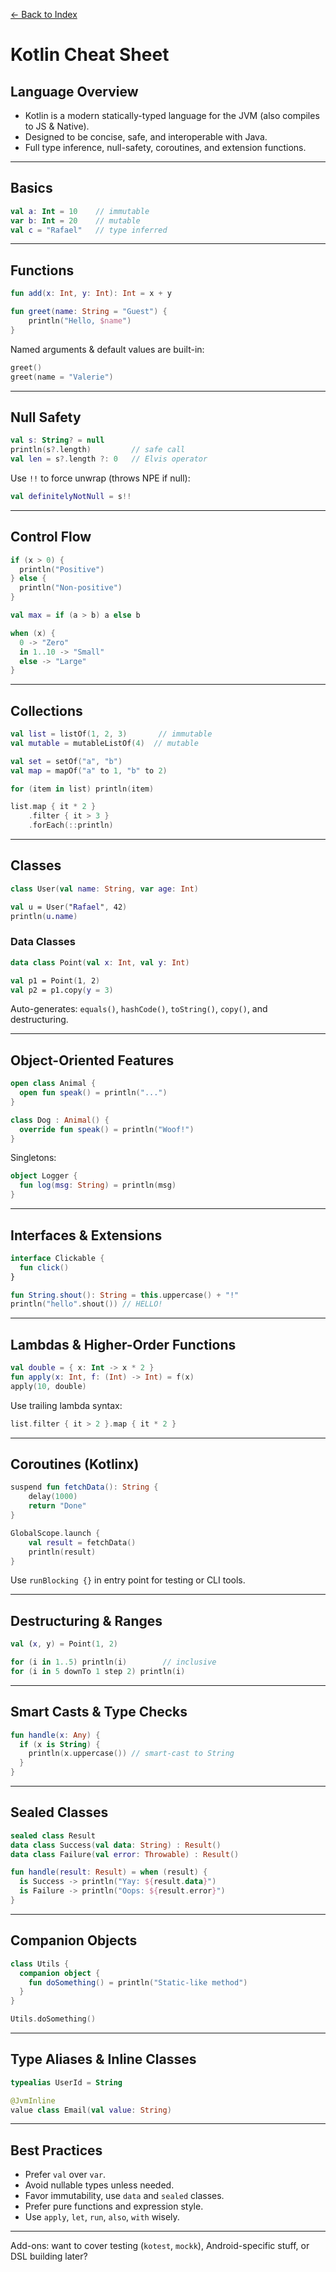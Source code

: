 [← Back to Index](../index.md)

# Kotlin Cheat Sheet

## Language Overview

- Kotlin is a modern statically-typed language for the JVM (also compiles to JS & Native).
- Designed to be concise, safe, and interoperable with Java.
- Full type inference, null-safety, coroutines, and extension functions.

---

## Basics

```kotlin
val a: Int = 10    // immutable
var b: Int = 20    // mutable
val c = "Rafael"   // type inferred
```

---

## Functions

```kotlin
fun add(x: Int, y: Int): Int = x + y

fun greet(name: String = "Guest") {
    println("Hello, $name")
}
```

Named arguments & default values are built-in:

```kotlin
greet()
greet(name = "Valerie")
```

---

## Null Safety

```kotlin
val s: String? = null
println(s?.length)         // safe call
val len = s?.length ?: 0   // Elvis operator
```

Use `!!` to force unwrap (throws NPE if null):

```kotlin
val definitelyNotNull = s!!
```

---

## Control Flow

```kotlin
if (x > 0) {
  println("Positive")
} else {
  println("Non-positive")
}

val max = if (a > b) a else b

when (x) {
  0 -> "Zero"
  in 1..10 -> "Small"
  else -> "Large"
}
```

---

## Collections

```kotlin
val list = listOf(1, 2, 3)       // immutable
val mutable = mutableListOf(4)  // mutable

val set = setOf("a", "b")
val map = mapOf("a" to 1, "b" to 2)

for (item in list) println(item)

list.map { it * 2 }
    .filter { it > 3 }
    .forEach(::println)
```

---

## Classes

```kotlin
class User(val name: String, var age: Int)

val u = User("Rafael", 42)
println(u.name)
```

### Data Classes

```kotlin
data class Point(val x: Int, val y: Int)

val p1 = Point(1, 2)
val p2 = p1.copy(y = 3)
```

Auto-generates: `equals()`, `hashCode()`, `toString()`, `copy()`, and destructuring.

---

## Object-Oriented Features

```kotlin
open class Animal {
  open fun speak() = println("...")
}

class Dog : Animal() {
  override fun speak() = println("Woof!")
}
```

Singletons:

```kotlin
object Logger {
  fun log(msg: String) = println(msg)
}
```

---

## Interfaces & Extensions

```kotlin
interface Clickable {
  fun click()
}

fun String.shout(): String = this.uppercase() + "!"
println("hello".shout()) // HELLO!
```

---

## Lambdas & Higher-Order Functions

```kotlin
val double = { x: Int -> x * 2 }
fun apply(x: Int, f: (Int) -> Int) = f(x)
apply(10, double)
```

Use trailing lambda syntax:

```kotlin
list.filter { it > 2 }.map { it * 2 }
```

---

## Coroutines (Kotlinx)

```kotlin
suspend fun fetchData(): String {
    delay(1000)
    return "Done"
}

GlobalScope.launch {
    val result = fetchData()
    println(result)
}
```

Use `runBlocking {}` in entry point for testing or CLI tools.

---

## Destructuring & Ranges

```kotlin
val (x, y) = Point(1, 2)

for (i in 1..5) println(i)        // inclusive
for (i in 5 downTo 1 step 2) println(i)
```

---

## Smart Casts & Type Checks

```kotlin
fun handle(x: Any) {
  if (x is String) {
    println(x.uppercase()) // smart-cast to String
  }
}
```

---

## Sealed Classes

```kotlin
sealed class Result
data class Success(val data: String) : Result()
data class Failure(val error: Throwable) : Result()

fun handle(result: Result) = when (result) {
  is Success -> println("Yay: ${result.data}")
  is Failure -> println("Oops: ${result.error}")
}
```

---

## Companion Objects

```kotlin
class Utils {
  companion object {
    fun doSomething() = println("Static-like method")
  }
}

Utils.doSomething()
```

---

## Type Aliases & Inline Classes

```kotlin
typealias UserId = String

@JvmInline
value class Email(val value: String)
```

---

## Best Practices

- Prefer `val` over `var`.
- Avoid nullable types unless needed.
- Favor immutability, use `data` and `sealed` classes.
- Prefer pure functions and expression style.
- Use `apply`, `let`, `run`, `also`, `with` wisely.

---

Add-ons: want to cover testing (`kotest`, `mockk`), Android-specific stuff, or DSL building later?
